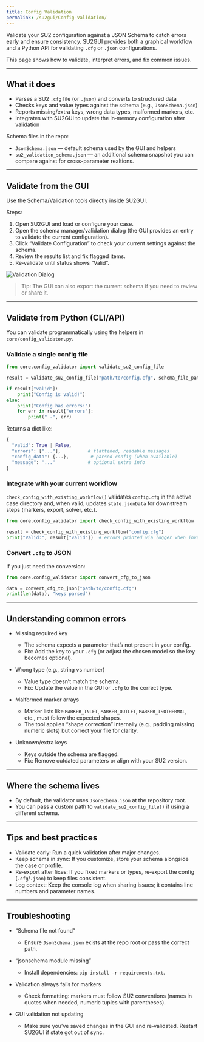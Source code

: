 ```yaml
---
title: Config Validation
permalink: /su2gui/Config-Validation/
---
```


Validate your SU2 configuration against a JSON Schema to catch errors early and ensure consistency. SU2GUI provides both a graphical workflow and a Python API for validating `.cfg` or `.json` configurations.

This page shows how to validate, interpret errors, and fix common issues.

---

## What it does

- Parses a SU2 `.cfg` file (or `.json`) and converts to structured data
- Checks keys and value types against the schema (e.g., `JsonSchema.json`)
- Reports missing/extra keys, wrong data types, malformed markers, etc.
- Integrates with SU2GUI to update the in‑memory configuration after validation

Schema files in the repo:

- `JsonSchema.json` — default schema used by the GUI and helpers
- `su2_validation_schema.json` — an additional schema snapshot you can compare against for cross-parameter realtions.

---

## Validate from the GUI

Use the Schema/Validation tools directly inside SU2GUI.

Steps:

1. Open SU2GUI and load or configure your case.
2. Open the schema manager/validation dialog (the GUI provides an entry to validate the current configuration).
3. Click “Validate Configuration” to check your current settings against the schema.
4. Review the results list and fix flagged items.
5. Re‑validate until status shows “Valid”.

![Validation Dialog](../../su2gui_files/User_guide/validation/validation-dialog.png)

> Tip: The GUI can also export the current schema if you need to review or share it.

---

## Validate from Python (CLI/API)

You can validate programmatically using the helpers in `core/config_validator.py`.

### Validate a single config file

```python
from core.config_validator import validate_su2_config_file

result = validate_su2_config_file("path/to/config.cfg", schema_file_path="JsonSchema.json")

if result["valid"]:
    print("Config is valid!")
else:
    print("Config has errors:")
    for err in result["errors"]:
        print(" -", err)
```

Returns a dict like:

```python
{
  "valid": True | False,
  "errors": ["..."],          # flattened, readable messages
  "config_data": {...},        # parsed config (when available)
  "message": "..."            # optional extra info
}
```

### Integrate with your current workflow

`check_config_with_existing_workflow()` validates `config.cfg` in the active case directory and, when valid, updates `state.jsonData` for downstream steps (markers, export, solver, etc.).

```python
from core.config_validator import check_config_with_existing_workflow

result = check_config_with_existing_workflow("config.cfg")
print("Valid:", result["valid"])  # errors printed via logger when invalid
```

### Convert `.cfg` to JSON

If you just need the conversion:

```python
from core.config_validator import convert_cfg_to_json

data = convert_cfg_to_json("path/to/config.cfg")
print(len(data), "keys parsed")
```

---

## Understanding common errors

- Missing required key
  - The schema expects a parameter that’s not present in your config.
  - Fix: Add the key to your `.cfg` (or adjust the chosen model so the key becomes optional).

- Wrong type (e.g., string vs number)
  - Value type doesn’t match the schema.
  - Fix: Update the value in the GUI or `.cfg` to the correct type.

- Malformed marker arrays
  - Marker lists like `MARKER_INLET`, `MARKER_OUTLET`, `MARKER_ISOTHERMAL`, etc., must follow the expected shapes.
  - The tool applies “shape correction” internally (e.g., padding missing numeric slots) but correct your file for clarity.

- Unknown/extra keys
  - Keys outside the schema are flagged.
  - Fix: Remove outdated parameters or align with your SU2 version.

<!-- ![Errors List](../../su2gui_files/User_guide/validation/errors-list.png) -->

---

## Where the schema lives

- By default, the validator uses `JsonSchema.json` at the repository root.
- You can pass a custom path to `validate_su2_config_file()` if using a different schema.

---

## Tips and best practices

- Validate early: Run a quick validation after major changes.
- Keep schema in sync: If you customize, store your schema alongside the case or profile.
- Re‑export after fixes: If you fixed markers or types, re‑export the config (`.cfg`/`.json`) to keep files consistent.
- Log context: Keep the console log when sharing issues; it contains line numbers and parameter names.

---

## Troubleshooting

- “Schema file not found”
  - Ensure `JsonSchema.json` exists at the repo root or pass the correct path.

- “jsonschema module missing”
  - Install dependencies: `pip install -r requirements.txt`.

- Validation always fails for markers
  - Check formatting: markers must follow SU2 conventions (names in quotes when needed, numeric tuples with parentheses).

- GUI validation not updating
  - Make sure you’ve saved changes in the GUI and re‑validated. Restart SU2GUI if state got out of sync.
